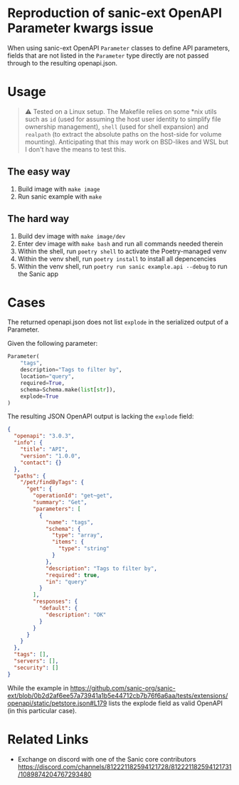 # Reproduction of sanic-ext OpenAPI Parameter kwargs issue

When using sanic-ext OpenAPI `Parameter` classes to define API parameters, fields that are not listed in the `Parameter` type directly are not passed through to the resulting openapi.json.

# Usage

> :warning: Tested on a Linux setup. The Makefile relies on some *nix utils such as `id` (used for assuming the host user identity to simplify file ownership management), `shell` (used for shell expansion) and `realpath` (to extract the absolute paths on the host-side for volume mounting). Anticipating that this may work on BSD-likes and WSL but I don't have the means to test this.

## The easy way

1. Build image with `make image`
2. Run sanic example with `make`

## The hard way

1. Build dev image with `make image/dev`
2. Enter dev image with `make bash` and run all commands needed therein
3. Within the shell, run `poetry shell` to activate the Poetry-managed venv
4. Within the venv shell, run `poetry install` to install all depencencies
5. Within the venv shell, run `poetry run sanic example.api --debug` to run the Sanic app

# Cases

The returned openapi.json does not list `explode` in the serialized output of a Parameter.

Given the following parameter:

```python
Parameter(
    "tags",
    description="Tags to filter by",
    location="query",
    required=True,
    schema=Schema.make(list[str]),
    explode=True
)
```

The resulting JSON OpenAPI output is lacking the `explode` field:

```json
{
  "openapi": "3.0.3",
  "info": {
    "title": "API",
    "version": "1.0.0",
    "contact": {}
  },
  "paths": {
    "/pet/findByTags": {
      "get": {
        "operationId": "get~get",
        "summary": "Get",
        "parameters": [
          {
            "name": "tags",
            "schema": {
              "type": "array",
              "items": {
                "type": "string"
              }
            },
            "description": "Tags to filter by",
            "required": true,
            "in": "query"
          }
        ],
        "responses": {
          "default": {
            "description": "OK"
          }
        }
      }
    }
  },
  "tags": [],
  "servers": [],
  "security": []
}

```

While the example in https://github.com/sanic-org/sanic-ext/blob/0b2d2af6ee57a73941a1b5e44712cb7b76f6a6aa/tests/extensions/openapi/static/petstore.json#L179 lists the explode field as valid OpenAPI (in this particular case).

# Related Links

- Exchange on discord with one of the Sanic core contributors https://discord.com/channels/812221182594121728/812221182594121731/1089874204767293480
